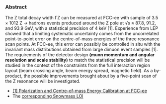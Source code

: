 ### Abstract

The Z total decay width ΓZ can be measured at FCC-ee with sample of 3.5 × 1012 Z → hadrons events produced around the Z pole at √s ≈ 87.8, 91.2, and 93.9 GeV, with a statistical precision of 4 keV [1]. Experience from LEP showed that a limiting systematic uncertainty comes from the uncorrelated point-to-point error on the centre-of-mass energies of the three resonance scan points. At FCC-ee, this error can possibly be controlled in situ with the invariant mass distributions obtained from large dimuon event samples [1]. The requirements of the detector design **(muon momentum and angular resolution and scale stability)** to match the statistical precision will be studied in the context of the constraints from the full interaction region layout (beam crossing angle, beam energy spread, magnetic field). As a by-product, the possible improvements brought about by a five-point scan of the Z resonance will be investigated.

- [[1] Polarization and Centre-of-mass Energy Calibration at FCC-ee](https://arxiv.org/abs/1909.12245)
- The [corresponding Snowmass LOI](https://indico.cern.ch/event/951830/contributions/3998984/attachments/2095073/3521269/Lineshape_SNOWMASS21-EF4_EF5_Juan_Alcaraz-167.pdf)

